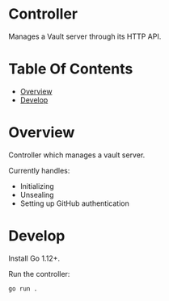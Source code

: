 # Controller
Manages a Vault server through its HTTP API.

# Table Of Contents
- [Overview](#overview)
- [Develop](#develop)

# Overview
Controller which manages a vault server.

Currently handles:

- Initializing
- Unsealing
- Setting up GitHub authentication

# Develop
Install Go 1.12+.

Run the controller:

```
go run .
```
